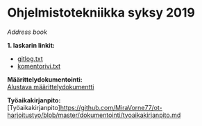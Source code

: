 
# Ohjelmistotekniikka syksy 2019

*Address book*    

**1. laskarin linkit:**
* [gitlog.txt](https://github.com/MiraVorne77/ot-harjoitustyo/blob/master/laskarit/viikko1/gitlog.txt)  
* [komentorivi.txt](https://github.com/MiraVorne77/ot-harjoitustyo/blob/master/laskarit/viikko1/komentorivi.txt)  

**Määrittelydokumentointi:**   
[Alustava määrittelydokumentti](https://github.com/MiraVorne77/ot-harjoitustyo/blob/master/dokumentointi/alustavaMaarittelydokumentti.md)


**Työaikakirjanpito:**  
[Työaikakirjanpito]https://github.com/MiraVorne77/ot-harjoitustyo/blob/master/dokumentointi/tyoaikakirjanpito.md
